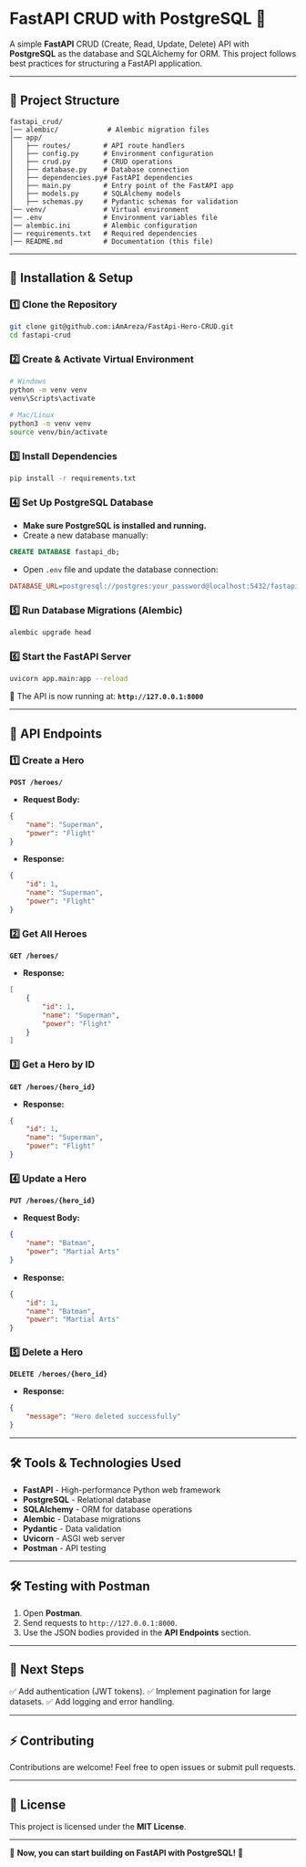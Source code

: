 # FastAPI CRUD with PostgreSQL 🚀

A simple **FastAPI** CRUD (Create, Read, Update, Delete) API with **PostgreSQL** as the database and SQLAlchemy for ORM. This project follows best practices for structuring a FastAPI application.

---

## 📁 Project Structure
```
fastapi_crud/
│── alembic/            # Alembic migration files
│── app/
│   ├── routes/        # API route handlers
│   ├── config.py      # Environment configuration
│   ├── crud.py        # CRUD operations
│   ├── database.py    # Database connection
│   ├── dependencies.py# FastAPI dependencies
│   ├── main.py        # Entry point of the FastAPI app
│   ├── models.py      # SQLAlchemy models
│   ├── schemas.py     # Pydantic schemas for validation
│── venv/              # Virtual environment
│── .env               # Environment variables file
│── alembic.ini        # Alembic configuration
│── requirements.txt   # Required dependencies
│── README.md          # Documentation (this file)
```

---

## 🚀 Installation & Setup

### **1️⃣ Clone the Repository**
```bash
git clone git@github.com:iAmAreza/FastApi-Hero-CRUD.git
cd fastapi-crud
```

### **2️⃣ Create & Activate Virtual Environment**
```bash
# Windows
python -m venv venv
venv\Scripts\activate

# Mac/Linux
python3 -m venv venv
source venv/bin/activate
```

### **3️⃣ Install Dependencies**
```bash
pip install -r requirements.txt
```

### **4️⃣ Set Up PostgreSQL Database**
- **Make sure PostgreSQL is installed and running.**
- Create a new database manually:
```sql
CREATE DATABASE fastapi_db;
```
- Open `.env` file and update the database connection:
```ini
DATABASE_URL=postgresql://postgres:your_password@localhost:5432/fastapi_db
```

### **5️⃣ Run Database Migrations (Alembic)**
```bash
alembic upgrade head
```

### **6️⃣ Start the FastAPI Server**
```bash
uvicorn app.main:app --reload
```
📌 The API is now running at: **`http://127.0.0.1:8000`**

---

## 📮 API Endpoints

### **1️⃣ Create a Hero**
**`POST /heroes/`**
- **Request Body:**
```json
{
    "name": "Superman",
    "power": "Flight"
}
```
- **Response:**
```json
{
    "id": 1,
    "name": "Superman",
    "power": "Flight"
}
```

### **2️⃣ Get All Heroes**
**`GET /heroes/`**
- **Response:**
```json
[
    {
        "id": 1,
        "name": "Superman",
        "power": "Flight"
    }
]
```

### **3️⃣ Get a Hero by ID**
**`GET /heroes/{hero_id}`**
- **Response:**
```json
{
    "id": 1,
    "name": "Superman",
    "power": "Flight"
}
```

### **4️⃣ Update a Hero**
**`PUT /heroes/{hero_id}`**
- **Request Body:**
```json
{
    "name": "Batman",
    "power": "Martial Arts"
}
```
- **Response:**
```json
{
    "id": 1,
    "name": "Batman",
    "power": "Martial Arts"
}
```

### **5️⃣ Delete a Hero**
**`DELETE /heroes/{hero_id}`**
- **Response:**
```json
{
    "message": "Hero deleted successfully"
}
```

---

## 🛠 Tools & Technologies Used
- **FastAPI** - High-performance Python web framework
- **PostgreSQL** - Relational database
- **SQLAlchemy** - ORM for database operations
- **Alembic** - Database migrations
- **Pydantic** - Data validation
- **Uvicorn** - ASGI web server
- **Postman** - API testing

---

## 🛠 Testing with Postman
1. Open **Postman**.
2. Send requests to `http://127.0.0.1:8000`.
3. Use the JSON bodies provided in the **API Endpoints** section.

---

## 🎯 Next Steps
✅ Add authentication (JWT tokens).
✅ Implement pagination for large datasets.
✅ Add logging and error handling.

---

## ⚡ Contributing
Contributions are welcome! Feel free to open issues or submit pull requests.

---

## 📜 License
This project is licensed under the **MIT License**.

---

🚀 **Now, you can start building on FastAPI with PostgreSQL!** 🚀

